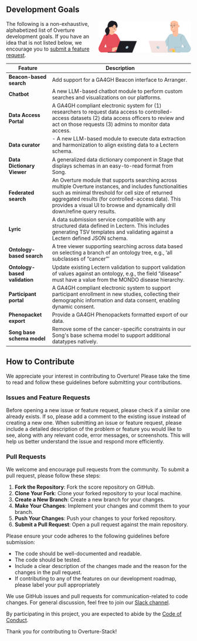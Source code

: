 ## Development Goals

<div>
<img align=right width="50%" src="https://raw.githubusercontent.com/overture-stack/.github/master/profile/roadmapillustration2.webp" alt="oveture_devs"/>
</div>

The following is a non-exhaustive, alphabetized list of Overture development
goals. If you have an idea that is not listed below, we encourage you to [submit
a feature request](https://github.com/overture-stack/.github/issues/new?template=feature_requests.md).

| Feature                       | Description                                                                                                                                                                                                                                                                                           |
| ----------------------------- | ----------------------------------------------------------------------------------------------------------------------------------------------------------------------------------------------------------------------------------------------------------------------------------------------------- |
| **Beacon-based search**       | Add support for a GA4GH Beacon interface to Arranger.                                                                                                                                                                                                                                                  |
| **Chatbot**                   | A new LLM-based chatbot module to perform custom searches and visualizations on our platforms.                                                                                                                                                                                                        |
| **Data Access Portal**        | A GA4GH compliant electronic system for (1) researchers to request data access to controlled-access datasets (2) data access officers to review and act on those requests (3) admins to monitor data access.                                                                                          |
| **Data curator**              | - A new LLM-based module to execute data extraction and harmonization to align existing data to a Lectern schema.                                                                                                                                                     |
| **Data Dictionary Viewer**    | A generalized data dictionary component in Stage that displays schemas in an easy-to-read format from Song.                                                                                                                                                                                           |
| **Federated search**          | An Overture module that supports searching across multiple Overture instances, and includes functionalities such as minimal threshold for cell size of returned aggregated results (for controlled-access data). This provides a visual UI to browse and dynamically drill down/refine query results. |
| **Lyric**                     | A data submission service compatible with any structured data defined in Lectern. This includes generating TSV templates and validating against a Lectern defined JSON schema.                                                                                                                        |
| **Ontology-based search**     | A tree viewer supporting searching across data based on selecting a branch of an ontology tree, e.g., ‘all subclasses of “cancer”’                                                                                                                                                                    |
| **Ontology-based validation** | Update existing Lectern validation to support validation of values against an ontology, e.g., the field “disease” must have a value from the MONDO disease hierarchy.                                                                                                                                 |
| **Participant portal**        | A GA4GH compliant electronic system to support participant enrollment in new studies, collecting their demographic information and data consent, enabling dynamic consent.                                                                                                                            |
| **Phenopacket export**        | Provide a GA4GH Phenopackets formatted export of our data.                                                                                                                                                                                                                                             |
| **Song base schema model**    | Remove some of the cancer-specific constraints in our Song's base schema model to support additional datatypes natively.                                                                                                                                                                              |

## How to Contribute

We appreciate your interest in contributing to Overture! Please take the time to
read and follow these guidelines before submitting your contributions.

### Issues and Feature Requests

Before opening a new issue or feature request, please check if a similar one
already exists. If so, please add a comment to the existing issue instead of
creating a new one. When submitting an issue or feature request, please include
a detailed description of the problem or feature you would like to see, along
with any relevant code, error messages, or screenshots. This will help us better
understand the issue and respond more efficiently.

### Pull Requests

We welcome and encourage pull requests from the community. To submit a pull
request, please follow these steps:

1. **Fork the Repository**: Fork the score repository on GitHub.
2. **Clone Your Fork**: Clone your forked repository to your local machine.
3. **Create a New Branch**: Create a new branch for your changes.
4. **Make Your Changes**: Implement your changes and commit them to your branch.
5. **Push Your Changes**: Push your changes to your forked repository.
6. **Submit a Pull Request**: Open a pull request against the main repository.

Please ensure your code adheres to the following guidelines before submission:

- The code should be well-documented and readable.
- The code should be tested.
- Include a clear description of the changes made and the reason for the changes
  in the pull request.
- If contributing to any of the features on our development roadmap, please
  label your pull appropriately

We use GitHub issues and pull requests for communication-related to code
changes. For general discussion, feel free to join our
[Slack channel](http://slack.overture.bio/).

By participating in this project, you are expected to abide by the
[Code of Conduct](https://github.com/overture-stack/SCORE/blob/readme-update/code_of_conduct.md).

Thank you for contributing to Overture-Stack!

